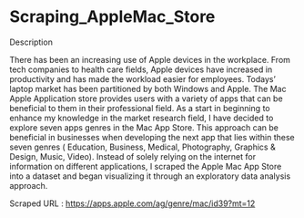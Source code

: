 # Scraping_AppleMac_Store

Description 

There has been an increasing use of Apple devices in the workplace.
From tech companies to health care fields, Apple devices have increased in productivity and has made the workload easier for employees. Todays’ laptop market has been partitioned by both  Windows and Apple.
The Mac Apple Application store provides users with a variety of apps that can be beneficial to them in their professional field. As a start in beginning to enhance my knowledge in the market research field, I have decided to explore seven apps genres in the Mac App Store. 
This approach can be beneficial in businesses when developing the next app that lies within these seven genres ( Education, Business, Medical, Photography, Graphics & Design, Music, Video). 
Instead of solely relying on the internet for information on different applications, I scraped the Apple Mac App Store into a dataset and began visualizing it through an exploratory data analysis approach. 

Scraped URL : https://apps.apple.com/ag/genre/mac/id39?mt=12
